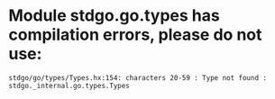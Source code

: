 # Module stdgo.go.types has compilation errors, please do not use:
```
stdgo/go/types/Types.hx:154: characters 20-59 : Type not found : stdgo._internal.go.types.Types

```

